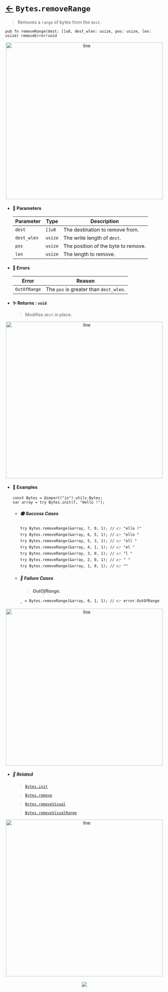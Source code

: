 # [←](../Bytes.md) `Bytes`.`removeRange`

> Removes a `range` of bytes from the `dest`.

```zig
pub fn removeRange(dest: []u8, dest_wlen: usize, pos: usize, len: usize) removeError!void
```


<div align="center">
<img src="https://raw.githubusercontent.com/maysara-elshewehy/io-bench/refs/heads/main/dist/img/md/line.png" alt="line" style="width:500px;"/>
</div>

- #### 🧩 Parameters

    | Parameter   | Type    | Description                         |
    | ----------- | ------- | ----------------------------------- |
    | `dest`      | `[]u8`  | The destination to remove from.     |
    | `dest_wlen` | `usize` | The write length of `dest`.         |
    | `pos`       | `usize` | The position of the byte to remove. |
    | `len`       | `usize` | The length to remove.               |

- #### 🚫 Errors

    | Error        | Reason                                 |
    | ------------ | -------------------------------------- |
    | `OutOfRange` | The `pos` is greater than `dest_wlen`. |

- #### ✨ Returns : `void`

    > Modifies `dest` in place.

<div align="center">
<img src="https://raw.githubusercontent.com/maysara-elshewehy/io-bench/refs/heads/main/dist/img/md/line.png" alt="line" style="width:500px;"/>
</div>

- #### 🧪 Examples

    ```zig
    const Bytes = @import("io").utils.Bytes;
    var array = try Bytes.init(7, "Hello !");
    ```

    - ##### 🟢 Success Cases

        ```zig
        try Bytes.removeRange(&array, 7, 0, 1); // 👉 "ello !"
        try Bytes.removeRange(&array, 6, 5, 1); // 👉 "ello "
        try Bytes.removeRange(&array, 5, 3, 1); // 👉 "ell "
        try Bytes.removeRange(&array, 4, 1, 1); // 👉 "el "
        try Bytes.removeRange(&array, 3, 0, 1); // 👉 "l "
        try Bytes.removeRange(&array, 2, 0, 1); // 👉 " "
        try Bytes.removeRange(&array, 1, 0, 1); // 👉 ""
        ```

    - ##### 🔴 Failure Cases

        > **_OutOfRange._**

        ```zig
        _ = Bytes.removeRange(&array, 0, 1, 1); // 👉 error.OutOfRange
        ```

<div align="center">
<img src="https://raw.githubusercontent.com/maysara-elshewehy/io-bench/refs/heads/main/dist/img/md/line.png" alt="line" style="width:500px;"/>
</div>

- ##### 🔗 Related

  > [`Bytes.init`](./init.md)

  > [`Bytes.remove`](./remove.md)

  > [`Bytes.removeVisual`](./removeVisual.md)

  > [`Bytes.removeVisualRange`](./removeVisualRange.md)

<div align="center">
<img src="https://raw.githubusercontent.com/maysara-elshewehy/io-bench/refs/heads/main/dist/img/md/line.png" alt="line" style="width:500px;"/>
</div>

<div align="center"><br>
<a href="https://github.com/maysara-elshewehy"> <img src="https://img.shields.io/badge/Made with ❤️ by-Maysara-orange"/> </a>
</div>